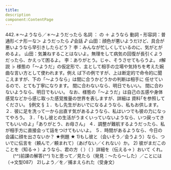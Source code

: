 ```yaml
---
title:
description
component:ContentPage
---
```



442.＊～ようなら／＊～ようだったら
名詞 ： の ＋ ようなら
動詞・形容詞：普通形＜ナ形ーな＞ ようだったら
♪会話 ♪
山田：顔色が悪いようだけど、具合が悪いようなら早引きしたらどう？
李：みんなが忙しくしているのに、気がとがめるよ。
山田：気兼ねすることはないよ。無理をして病気の回復が長引くようだったら、かえって困るよ。
李：ありがとう。じゃ、そうさせてもらうよ。
♯解説 ♭
様態の「～ようだ」の仮定形で、主として相手の立場や気持ちを考えた婉曲な言い方として使われます。例え ば下の例ですが、上は断定的で命令的に聞こえますが、下の「～ようなら」は間に合うかどうかの判断は相手に 任せているので、とても丁寧になります。
間に合わないなら、明日でもいい。
間に合わないようなら、明日でもいい。 なお、様態の「～ようだ」は自己の五感や身体感覚などから感じ取った感覚推量の世界を表しますが、詳細は
資料｢を参照してください。
§例文 §
１．もし先生がおいでになるようなら、私もお供します。
２．彼に足を洗って一から出直す気があるようなら、私はいつでも彼の力になってやろう。
３．「もし彼との生活がうまくいっていないようなら、いつ戻ってきてもいいのよ」「ありがとう、お母さん」
４．調整が難航するようだったら、私が相手方に直接会って話をつけてもいいよ。
５．時間があるようなら、今日の会議に顔を出さないか？
★例題 ★
1)もし彼と（会いそう／会うよう）なら、ついでに伝言を（頼んで／頼まれて）（あげない／くれない）か。
2) 彼がまだこのことを（知る→ ）ようなら、君の方（ ）（ ）詳細を（伝える→ ）おいて
くれ。      
(^^)前課の解答(^^)
1)と思って／見たら（発見：～たら～した）／ことには（→文型087）
2)しよう／を／捕まえられた（受身文）
